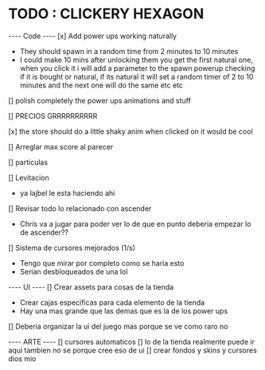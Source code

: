# TODO : CLICKERY HEXAGON

---- Code ----
[x] Add power ups working naturally

- They should spawn in a random time from 2 minutes to 10 minutes
- I could make 10 mins after unlocking them you get the first natural one, when you click it
  i will add a parameter to the spawn powerup checking if it is bought or natural, if its natural
  it will set a random timer of 2 to 10 minutes and the next one will do the same etc etc

[] polish completely the power ups animations and stuff

[] PRECIOS GRRRRRRRRRR

[x] the store should do a little shaky anim when clicked on it would be cool

[] Arreglar max score al parecer

[] particulas

[] Levitacion

- ya lajbel le esta haciendo ahi

[] Revisar todo lo relacionado con ascender

- Chris va a jugar para poder ver lo de que en punto deberia empezar lo de ascender??

[] Sistema de cursores mejorados (1/s)

- Tengo que mirar por completo como se haria esto
- Serian desbloqueados de una lol

---- UI ----
[] Crear assets para cosas de la tienda

- Crear cajas especificas para cada elemento de la tienda
- Hay una mas grande que las demas que es la de los power ups

[] Deberia organizar la ui del juego mas porque se ve como raro no

---- ARTE ----
[] cursores automaticos
[] lo de la tienda realmente puede ir aqui tambien no se porque cree eso de ui
[] crear fondos y skins y cursores dios mio

